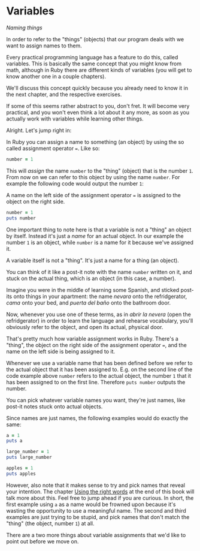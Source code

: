 # Variables

*Naming things*

In order to refer to the "things" (objects) that our program deals with we want
to assign names to them.

Every practical programming language has a feature to do this, called
variables. This is basically the same concept that you might know from math,
although in Ruby there are different kinds of variables (you will get to know
another one in a couple chapters).

We'll discuss this concept quickly because you already need to know it in the
next chapter, and the respective exercises.

If some of this seems rather abstract to you, don't fret. It will become very
practical, and you won't even think a lot about it any more, as soon as you
actually work with variables while learning other things.

Alright. Let's jump right in:

In Ruby you can assign a name to something (an object) by using the so called
assignment operator `=`. Like so:

```ruby
number = 1
```

This will *assign* the name `number` to the "thing" (object) that is the number
`1`. From now on we can refer to this object by using the name `number`. For
example the following code would output the number `1`:

<p class="hint">
A name on the left side of the assignment operator <code>=</code> is assigned
to the object on the right side.
</p>


```ruby
number = 1
puts number
```

One important thing to note here is that a variable is not a "thing" an object
by itself. Instead it's just a *name* for an actual object. In our example the
number `1` is an object, while `number` is a name for it because we've assigned
it.

<p class="hint">
A variable itself is not a "thing". It's just a name for a thing (an object).
</p>

You can think of it like a post-it note with the name `number` written on it,
and stuck on the actual thing, which is an object (in this case, a number).

Imagine you were in the middle of learning some Spanish, and sticked post-its
onto things in your apartment: the name *nevara* onto the refridgerator, *cama*
onto your bed, and *puerta del baño* onto the bathroom door.

Now, whenever you use one of these terms, as in *abrir la nevera* (open the
refridgerator) in order to learn the language and rehearse vocabulary, you'll
obviously refer to the object, and open its actual, physical door.

That's pretty much how variable assignment works in Ruby. There's a "thing",
the object on the right side of the assignment operator `=`, and the name on
the left side is being assigned to it.

Whenever we use a variable name that has been defined before we refer to the
actual object that it has been assigned to. E.g. on the second line of the
code example above `number` refers to the actual object, the number `1` that
it has been assigned to on the first line. Therefore `puts number` outputs
the number.

<p class="hint">
You can pick whatever variable names you want, they're just names, like post-it
notes stuck onto actual objects.
</p>

Since names are just names, the following examples would do exactly the same:

```ruby
a = 1
puts a

large_number = 1
puts large_number

apples = 1
puts apples
```

However, also note that it makes sense to try and pick names that reveal your
intention. The chapter <a href="/bonus/good_names.html">Using the right
words</a> at the end of this book will talk more about this. Feel free to jump
ahead if you are curious. In short, the first example using `a` as a name would
be frowned upon because it's wasting the opportunity to use a meaningful name.
The second and third examples are just trying to be stupid, and pick names that
don't match the "thing" (the object, number `1`) at all.

There are a two more things about variable assignments that we'd like to
point out before we move on.

